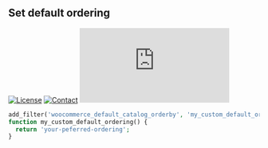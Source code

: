 ## Set default ordering
[![License](https://img.shields.io/github/license/dedewiweka/snippets?color=brightgreen)](https://github.com/dedewiweka/snippets/blob/main/LICENSE) [![Contact](https://img.shields.io/badge/contact-Dede%20Wiweka-orange)](https://dede.wiweka.com/development) ![File size](https://img.shields.io/github/size/dedewiweka/snippets/Woocommerce/set-default-ordering.md) 
```php
add_filter('woocommerce_default_catalog_orderby', 'my_custom_default_ordering');
function my_custom_default_ordering() {
  return 'your-peferred-ordering';
}
```